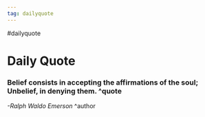 ```yaml
---
tag: dailyquote
---
```


#dailyquote

# Daily Quote

### Belief consists in accepting the affirmations of the soul; Unbelief, in denying them. ^quote
*-Ralph Waldo Emerson* ^author
